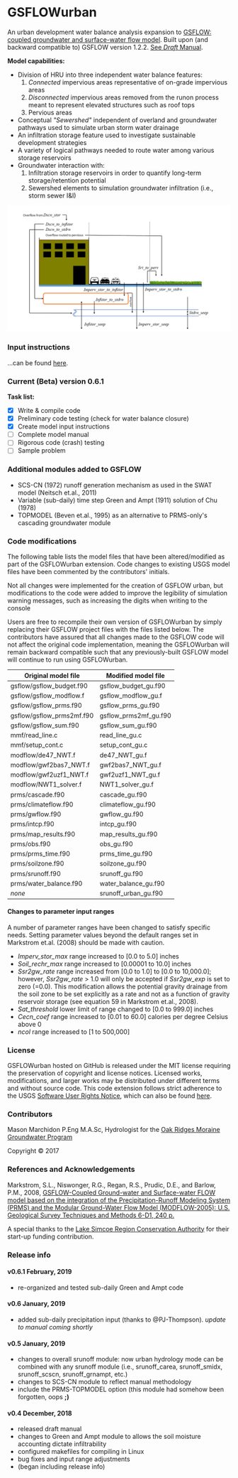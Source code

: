# GSFLOWurban

An urban development water balance analysis expansion to [GSFLOW: coupled groundwater and surface-water flow model](https://water.usgs.gov/ogw/gsflow/). Built upon (and backward compatible to) GSFLOW version 1.2.2. [See *Draft* Manual](/doc/GSFU_man_Jan19.pdf).

**Model capabilities:**

 * Division of HRU into three independent water balance features:  
   1. _Connected_ impervious areas representative of on-grade impervious areas
   2. _Disconnected_ impervious areas removed from the runon process meant to represent elevated structures such as roof tops
   3. Pervious areas
 * Conceptual _"Sewershed"_ independent of overland and groundwater pathways used to simulate urban storm water drainage
 * An infiltration storage feature used to investigate sustainable development strategies
 * A variety of logical pathways needed to route water among various storage reservoirs
 * Groundwater interaction with:  
   1. Infiltration storage reservoirs in order to quantify long-term storage/retention potential
   2. Sewershed elements to simulation groundwater infiltration (i.e., storm sewer I&I)

![GSFLOW urban flow pathways](/doc/pathways_181211.png)

### Input instructions
...can be found [here](/doc/input_instructions.pdf).

### Current (Beta) version 0.6.1
**Task list:**

 - [x] Write & compile code
 - [x] Preliminary code testing (check for water balance closure)
 - [x] Create model input instructions
 - [ ] Complete model manual
 - [ ] Rigorous code (crash) testing
 - [ ] Sample problem

### Additional modules added to GSFLOW

* SCS-CN (1972) runoff generation mechanism as used in the SWAT model (Neitsch et.al., 2011) 
* Variable (sub-daily) time step Green and Ampt (1911) solution of Chu (1978)
* TOPMODEL (Beven et.al., 1995) as an alternative to PRMS-only's cascading groundwater module
 
### Code modifications

The following table lists the model files that have been altered/modified as part of the GSFLOWurban extension. Code changes to existing USGS model files have been commented by the contributors' initials.  

Not all changes were implemented for the creation of GSFLOW urban, but modifications to the code were added to improve the legibility of simulation warning messages, such as increasing the digits when writing to the console

Users are free to recompile their own version of GSFLOWurban by simply replacing their GSFLOW project files with the files listed below. The contributors have assured that all changes made to the GSFLOW code will not affect the original code implementation, meaning the GSFLOWurban will remain backward compatible such that any previously-built GSFLOW model will continue to run using GSFLOWurban.

Original model file | Modified model file
------------------- | -------------------
gsflow/gsflow_budget.f90 | gsflow_budget_gu.f90
gsflow/gsflow_modflow.f | gsflow_modflow_gu.f
gsflow/gsflow_prms.f90 | gsflow_prms_gu.f90
gsflow/gsflow_prms2mf.f90 | gsflow_prms2mf_gu.f90
gsflow/gsflow_sum.f90 | gsflow_sum_gu.f90
mmf/read_line.c | read_line_gu.c
mmf/setup_cont.c | setup_cont_gu.c
modflow/de47_NWT.f | de47_NWT_gu.f
modflow/gwf2bas7_NWT.f | gwf2bas7_NWT_gu.f
modflow/gwf2uzf1_NWT.f | gwf2uzf1_NWT_gu.f
modflow/NWT1_solver.f | NWT1_solver_gu.f
prms/cascade.f90 | cascade_gu.f90
prms/climateflow.f90 | climateflow_gu.f90
prms/gwflow.f90 | gwflow_gu.f90
prms/intcp.f90 | intcp_gu.f90
prms/map_results.f90 | map_results_gu.f90
prms/obs.f90 | obs_gu.f90
prms/prms_time.f90 | prms_time_gu.f90
prms/soilzone.f90 | soilzone_gu.f90
prms/srunoff.f90 | srunoff_gu.f90
prms/water_balance.f90 | water_balance_gu.f90
_none_ | srunoff_urban_gu.f90

#### Changes to parameter input ranges

A number of parameter ranges have been changed to satisfy specific needs. Setting parameter values beyond the default ranges set in Markstrom et.al. (2008) should be made with caution.

* *Imperv_stor_max* range increased to [0.0 to 5.0] inches
* *Soil_rechr_max* range increased to [0.00001 to 10.0] inches
* *Ssr2gw_rate* range increased from [0.0 to 1.0] to [0.0 to 10,000.0]; however, *Ssr2gw_rate* > 1.0 will only be accepted if *Ssr2gw_exp* is set to zero (=0.0). This modification allows the potential gravity drainage from the soil zone to be set explicitly as a rate and not as a function of gravity reservoir storage (see equation 59 in Markstrom et.al., 2008).
* *Sat_threshold* lower limit of range changed to [0.0 to 999.0] inches
* *Cecn_coef* range increased to [0.01 to 60.0] calories per degree Celsius above 0
* *ncol* range increased to [1 to 500,000]

### License

GSFLOWurban hosted on GitHub is released under the MIT license requiring the preservation of copyright and license notices. Licensed works, modifications, and larger works may be distributed under different terms and without source code. This code extension follows strict adherence to the USGS [Software User Rights Notice](/USGS_Software_User_Rights_Notice.md), which can also be found [here](https://water.usgs.gov/software/help/notice/).

### Contributors

Mason Marchidon P.Eng M.A.Sc, Hydrologist for the [Oak Ridges Moraine Groundwater Program](http://oakridgeswater.ca/)

Copyright © 2017

### References and Acknowledgements

Markstrom, S.L., Niswonger, R.G., Regan, R.S., Prudic, D.E., and Barlow, P.M., 2008, [GSFLOW-Coupled Ground-water and Surface-water FLOW model based on the integration of the Precipitation-Runoff Modeling System (PRMS) and the Modular Ground-Water Flow Model (MODFLOW-2005): U.S. Geological Survey Techniques and Methods 6-D1, 240 p.](https://pubs.usgs.gov/tm/tm6d1/)

A special thanks to the [Lake Simcoe Region Conservation Authority](http://www.lsrca.on.ca/) for their start-up funding contribution.


### Release info

#### v0.6.1 February, 2019
* re-organized and tested sub-daily Green and Ampt code

#### v0.6 January, 2019
* added sub-daily precipitation input (thanks to @PJ-Thompson). *update to manual coming shortly*

#### v0.5 January, 2019
* changes to overall srunoff module: now urban hydrology mode can be combined with any srunoff module (i.e., srunoff_carea, srunoff_smidx, srunoff_scscn, srunoff_grnampt, etc.) 
* changes to SCS-CN module to reflect manual methodology
* include the PRMS-TOPMODEL option (this module had somehow been forgotten, oops **;)**

#### v0.4 December, 2018

* released draft manual
* changes to Green and Ampt module to allows the soil moisture accounting dictate infiltrability
* configured makefiles for compiling in Linux
* bug fixes and input range adjustments
* (began including release info)
